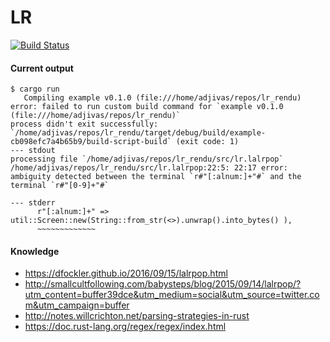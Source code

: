 # LR

[![Build Status](https://travis-ci.org/adjivas/lr.svg?branch=master)](https://travis-ci.org/adjivas/lr)

#### Current output
```shell
$ cargo run
   Compiling example v0.1.0 (file:///home/adjivas/repos/lr_rendu)
error: failed to run custom build command for `example v0.1.0 (file:///home/adjivas/repos/lr_rendu)`
process didn't exit successfully: `/home/adjivas/repos/lr_rendu/target/debug/build/example-cb098efc7a4b65b9/build-script-build` (exit code: 1)
--- stdout
processing file `/home/adjivas/repos/lr_rendu/src/lr.lalrpop`
/home/adjivas/repos/lr_rendu/src/lr.lalrpop:22:5: 22:17 error: ambiguity detected between the terminal `r#"[:alnum:]+"#` and the terminal `r#"[0-9]+"#`

--- stderr
      r"[:alnum:]+" => util::Screen::new(String::from_str(<>).unwrap().into_bytes() ),
      ~~~~~~~~~~~~~
```

#### Knowledge
* https://dfockler.github.io/2016/09/15/lalrpop.html
* http://smallcultfollowing.com/babysteps/blog/2015/09/14/lalrpop/?utm_content=buffer39dce&utm_medium=social&utm_source=twitter.com&utm_campaign=buffer
* http://notes.willcrichton.net/parsing-strategies-in-rust
* https://doc.rust-lang.org/regex/regex/index.html
